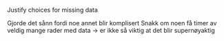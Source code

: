 Justify choices for missing data

Gjorde det sånn fordi noe annet blir komplisert
Snakk om noen få timer av veldig mange rader med data -> er ikke så viktig at det blir supernøyaktig